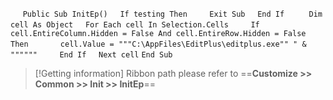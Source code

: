 &nbsp;&nbsp;&nbsp;&nbsp;
`Public Sub InitEp()`
&nbsp;&nbsp;&nbsp;&nbsp;`If testing Then`
&nbsp;&nbsp;&nbsp;&nbsp;&nbsp;&nbsp;&nbsp;&nbsp;`Exit Sub`
&nbsp;&nbsp;&nbsp;&nbsp;`End If`
&nbsp;&nbsp;&nbsp;&nbsp;
&nbsp;&nbsp;&nbsp;&nbsp;`Dim cell As Object`
&nbsp;&nbsp;&nbsp;&nbsp;`For Each cell In Selection.Cells`
&nbsp;&nbsp;&nbsp;&nbsp;&nbsp;&nbsp;&nbsp;&nbsp;`If cell.EntireColumn.Hidden = False And cell.EntireRow.Hidden = False Then`
&nbsp;&nbsp;&nbsp;&nbsp;&nbsp;&nbsp;&nbsp;&nbsp;&nbsp;&nbsp;&nbsp;&nbsp;`cell.Value = """C:\AppFiles\EditPlus\editplus.exe"" " & """"""`
&nbsp;&nbsp;&nbsp;&nbsp;&nbsp;&nbsp;&nbsp;&nbsp;`End If`
&nbsp;&nbsp;&nbsp;&nbsp;`Next cell`
`End Sub`


> [!Getting information]
> Ribbon path please refer to ==**Customize >> Common >> Init >> InitEp**==

